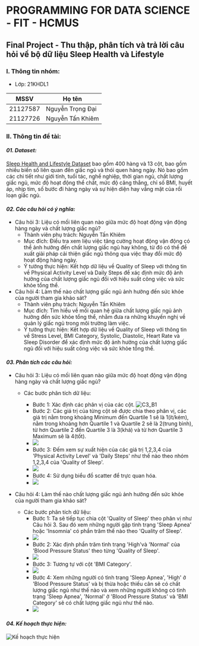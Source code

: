 # PROGRAMMING FOR DATA SCIENCE - FIT - HCMUS

## Final Project - Thu thập, phân tích và trả lời câu hỏi về bộ dữ liệu Sleep Health và Lifestyle

### I. Thông tin nhóm:

- Lớp: 21KHDL1

| MSSV     | Họ tên           |
| -------- | ---------------- |
| 21127587 | Nguyễn Trọng Đại |
| 21127726 | Nguyễn Tấn Khiêm |

### II. Thông tin đề tài:

#### **_01. Dataset:_**

[Sleep Health and Lifestyle Dataset](https://www.kaggle.com/datasets/uom190346a/sleep-health-and-lifestyle-dataset) bao gồm 400 hàng và 13 cột, bao gồm nhiều biến số liên quan đến giấc ngủ và thói quen hàng ngày. Nó bao gồm các chi tiết như giới tính, tuổi tác, nghề nghiệp, thời gian ngủ, chất lượng giấc ngủ, mức độ hoạt động thể chất, mức độ căng thẳng, chỉ số BMI, huyết áp, nhịp tim, số bước đi hàng ngày và sự hiện diện hay vắng mặt của rối loạn giấc ngủ.

#### **_02. Các câu hỏi có ý nghĩa:_**

- Câu hỏi 3: Liệu có mối liên quan nào giữa mức độ hoạt động vận động hàng ngày và chất lượng giấc ngủ?
  - Thành viên phụ trách: Nguyễn Tấn Khiêm
  - Mục đích: Điều tra xem liệu việc tăng cường hoạt động vận động có thể ảnh hưởng đến chất lượng giấc ngủ hay không, từ đó có thể đề xuất giải pháp cải thiện giấc ngủ thông qua việc thay đổi mức độ hoạt động hàng ngày.
  - Ý tưởng thực hiện: Kết hợp dữ liệu về Quality of Sleep với thông tin về Physical Activity Level và Daily Steps để xác định mức độ ảnh hưởng của chất lượng giấc ngủ đối với hiệu suất công việc và sức khỏe tổng thể.
- Câu hỏi 4: Làm thế nào chất lượng giấc ngủ ảnh hưởng đến sức khỏe của người tham gia khảo sát?
  - Thành viên phụ trách: Nguyễn Tấn Khiêm
  - Mục đích: Tìm hiểu về mối quan hệ giữa chất lượng giấc ngủ ảnh hưởng đến sức khỏe tổng thể, nhằm đưa ra những khuyến nghị về quản lý giấc ngủ trong môi trường làm việc.
  - Ý tưởng thực hiện: Kết hợp dữ liệu về Quality of Sleep với thông tin về Stress Level, BMI Category, Systolic, Diastolic, Heart Rate và Sleep Disorder để xác định mức độ ảnh hưởng của chất lượng giấc ngủ đối với hiệu suất công việc và sức khỏe tổng thể.

#### **_03. Phân tích các câu hỏi:_**

- Câu hỏi 3: Liệu có mối liên quan nào giữa mức độ hoạt động vận động hàng ngày và chất lượng giấc ngủ?

  - Các bước phân tích dữ liệu:

    - Bước 1: Xác định các phân vị của các cột.
![C3_B1](./Images/Cau3_B1.png)
    - Bước 2: Các giá trị của từng cột sẽ được chia theo phân vị, các giá trị nằm trong khoảng Minimum đến Quartile 1 sẽ là 1(ít/kém), nằm trong khoảng hơn Quartile 1 và Quartile 2 sẽ là 2(trung bình), từ hơn Quartile 2 đến Quartile 3 là 3(khá) và từ hơn Quartile 3 Maximum sẽ là 4(tốt).
    - ![](./Images/Cau3_B2.png)
    - Bước 3: Đếm xem sự xuất hiện của các giá trị 1,2,3,4 của 'Physical Activity Level' và 'Daily Steps' như thế nào theo nhóm 1,2,3,4 của 'Quality of Sleep'.
    - ![](./Images/Cau3_B3.png)
    - Bước 4: Sử dụng biểu đồ scatter để trực quan hóa.
    - ![](./Images/Cau3_B4.png)

- Câu hỏi 4: Làm thế nào chất lượng giấc ngủ ảnh hưởng đến sức khỏe của người tham gia khảo sát?
  - Các bước phân tích dữ liệu:
    - Bước 1: Ta sẽ tiếp tục chia cột 'Quality of Sleep' theo phân vị như Câu hỏi 3. Sau đó xem những người gặp tình trạng 'Sleep Apnea' hoặc 'Insomnia' có phần trăm thế nào theo 'Quality of Sleep'.
    - ![](./Images/Cau4_B1.png)
    - Bước 2: Xác định phần trăm tình trạng 'High'và 'Normal' của 'Blood Pressure Status' theo từng 'Quality of Sleep'.
    - ![](./Images/Cau4_B2.png)
    - Bước 3: Tương tự với cột 'BMI Category'.
    - ![](./Images/Cau4_B3.png)
    - Bước 4: Xem những người có tình trạng 'Sleep Apnea', 'High' ở 'Blood Pressure Status' và bị thừa hoặc thiếu cân sẽ có chất lượng giấc ngủ như thế nào và xem những người không có tình trạng 'Sleep Apnea', 'Normal' ở 'Blood Pressure Status' và 'BMI Category' sẽ có chất lượng giấc ngủ như thế nào.
    - ![](./Images/Cau4_B4.png)

#### **_04. Kế hoạch thực hiện:_**

![Kế hoạch thực hiện](./planning.png)
